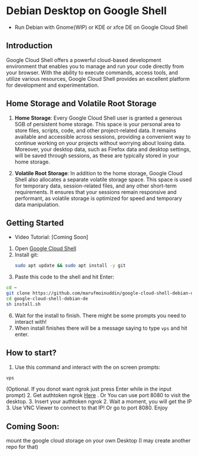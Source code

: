 # Debian Desktop on Google Shell
 - Run Debian with Gnome(WIP) or KDE or xfce DE on Google Cloud Shell

## Introduction

Google Cloud Shell offers a powerful cloud-based development environment that enables you to manage and run your code directly from your browser. With the ability to execute commands, access tools, and utilize various resources, Google Cloud Shell provides an excellent platform for development and experimentation. 

## Home Storage and Volatile Root Storage

1. **Home Storage**: Every Google Cloud Shell user is granted a generous 5GB of persistent home storage. This space is your personal area to store files, scripts, code, and other project-related data. It remains available and accessible across sessions, providing a convenient way to continue working on your projects without worrying about losing data. Moreover, your desktop data, such as Firefox data and desktop settings, will be saved through sessions, as these are typically stored in your home storage.

2. **Volatile Root Storage**: In addition to the home storage, Google Cloud Shell also allocates a separate volatile storage space. This space is used for temporary data, session-related files, and any other short-term requirements. It ensures that your sessions remain responsive and performant, as volatile storage is optimized for speed and temporary data manipulation.


## Getting Started
 - Video Tutorial: [Coming Soon]

1. Open [Google Cloud Shell](https://shell.cloud.google.com/?show=terminal)
2. Install git:
   ```bash
   sudo apt update && sudo apt install -y git
   ```
3. Paste this code to the shell and hit Enter:

```bash
cd ~
git clone https://github.com/marufmoinuddin/google-cloud-shell-debian-de.git
cd google-cloud-shell-debian-de
sh install.sh
```
6. Wait for the install to finish. There might be some prompts you need to interact with!
7. When install finishes there will be a message saying to type `vps` and hit enter.
   
## How to start?
1. Use this command and interact with the on screen prompts:
```bash
vps
```
(Optional. If you donot want ngrok just press Enter while in the input prompt)
2. Get authtoken ngrok [Here](https://dashboard.ngrok.com/get-started/your-authtoken) . Or You can use port 8080 to visit the desktop.
3. Insert your authtoken ngrok
2. Wait a moment, you will get the IP
3. Use VNC Viewer to connect to that IP! Or go to port 8080. Enjoy

## Coming Soon:
mount the google cloud storage on your own Desktop (I may create another repo for that) 
